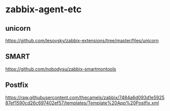 # zabbix-agent-etc

## unicorn

https://github.com/lesovsky/zabbix-extensions/tree/master/files/unicorn


## SMART

https://github.com/nobodysu/zabbix-smartmontools

## Postfix

https://raw.githubusercontent.com/thecamels/zabbix/7484a6d093d1e592587ef1590cd26c697402ef57/templates/Template%20App%20Postfix.xml
